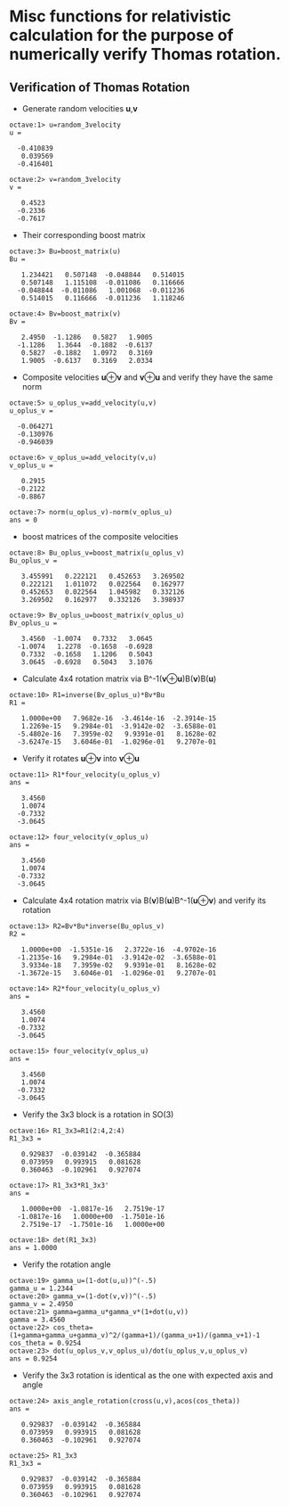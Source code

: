 # Misc functions for relativistic calculation for the purpose of numerically verify Thomas rotation.

## Verification of Thomas Rotation

* Generate random velocities **u**,**v**

```
octave:1> u=random_3velocity
u =

  -0.410839
   0.039569
  -0.416401

octave:2> v=random_3velocity
v =

   0.4523
  -0.2336
  -0.7617
```

* Their corresponding boost matrix
```
octave:3> Bu=boost_matrix(u)
Bu =

   1.234421   0.507148  -0.048844   0.514015
   0.507148   1.115108  -0.011086   0.116666
  -0.048844  -0.011086   1.001068  -0.011236
   0.514015   0.116666  -0.011236   1.118246

octave:4> Bv=boost_matrix(v)
Bv =

   2.4950  -1.1286   0.5827   1.9005
  -1.1286   1.3644  -0.1882  -0.6137
   0.5827  -0.1882   1.0972   0.3169
   1.9005  -0.6137   0.3169   2.0334
```

* Composite velocities **u**⊕**v** and **v**⊕**u** and verify they have the same norm
```
octave:5> u_oplus_v=add_velocity(u,v)
u_oplus_v =

  -0.064271
  -0.130976
  -0.946039

octave:6> v_oplus_u=add_velocity(v,u)
v_oplus_u =

   0.2915
  -0.2122
  -0.8867

octave:7> norm(u_oplus_v)-norm(v_oplus_u)
ans = 0
```

* boost matrices of the composite velocities
```
octave:8> Bu_oplus_v=boost_matrix(u_oplus_v)
Bu_oplus_v =

   3.455991   0.222121   0.452653   3.269502
   0.222121   1.011072   0.022564   0.162977
   0.452653   0.022564   1.045982   0.332126
   3.269502   0.162977   0.332126   3.398937

octave:9> Bv_oplus_u=boost_matrix(v_oplus_u)
Bv_oplus_u =

   3.4560  -1.0074   0.7332   3.0645
  -1.0074   1.2278  -0.1658  -0.6928
   0.7332  -0.1658   1.1206   0.5043
   3.0645  -0.6928   0.5043   3.1076
```

* Calculate 4x4 rotation matrix via B^-1(**v**⊕**u**)B(**v**)B(**u**)
```
octave:10> R1=inverse(Bv_oplus_u)*Bv*Bu
R1 =

   1.0000e+00   7.9682e-16  -3.4614e-16  -2.3914e-15
   1.2269e-15   9.2984e-01  -3.9142e-02  -3.6588e-01
  -5.4802e-16   7.3959e-02   9.9391e-01   8.1628e-02
  -3.6247e-15   3.6046e-01  -1.0296e-01   9.2707e-01
```

* Verify it rotates **u**⊕**v** into **v**⊕**u**
```
octave:11> R1*four_velocity(u_oplus_v)
ans =

   3.4560
   1.0074
  -0.7332
  -3.0645

octave:12> four_velocity(v_oplus_u)
ans =

   3.4560
   1.0074
  -0.7332
  -3.0645
```

* Calculate 4x4 rotation matrix via B(**v**)B(**u**)B^-1(**u**⊕**v**) and verify its rotation
```
octave:13> R2=Bv*Bu*inverse(Bu_oplus_v)
R2 =

   1.0000e+00  -1.5351e-16   2.3722e-16  -4.9702e-16
  -1.2135e-16   9.2984e-01  -3.9142e-02  -3.6588e-01
   3.9334e-18   7.3959e-02   9.9391e-01   8.1628e-02
  -1.3672e-15   3.6046e-01  -1.0296e-01   9.2707e-01

octave:14> R2*four_velocity(u_oplus_v)
ans =

   3.4560
   1.0074
  -0.7332
  -3.0645

octave:15> four_velocity(v_oplus_u)
ans =

   3.4560
   1.0074
  -0.7332
  -3.0645
```

* Verify the 3x3 block is a rotation in SO(3)
```
octave:16> R1_3x3=R1(2:4,2:4)
R1_3x3 =

   0.929837  -0.039142  -0.365884
   0.073959   0.993915   0.081628
   0.360463  -0.102961   0.927074

octave:17> R1_3x3*R1_3x3'
ans =

   1.0000e+00  -1.0817e-16   2.7519e-17
  -1.0817e-16   1.0000e+00  -1.7501e-16
   2.7519e-17  -1.7501e-16   1.0000e+00

octave:18> det(R1_3x3)
ans = 1.0000
```

* Verify the rotation angle
```
octave:19> gamma_u=(1-dot(u,u))^(-.5)
gamma_u = 1.2344
octave:20> gamma_v=(1-dot(v,v))^(-.5)
gamma_v = 2.4950
octave:21> gamma=gamma_u*gamma_v*(1+dot(u,v))
gamma = 3.4560
octave:22> cos_theta=(1+gamma+gamma_u+gamma_v)^2/(gamma+1)/(gamma_u+1)/(gamma_v+1)-1
cos_theta = 0.9254
octave:23> dot(u_oplus_v,v_oplus_u)/dot(u_oplus_v,u_oplus_v)
ans = 0.9254
```

* Verify the 3x3 rotation is identical as the one with expected axis and angle
```
octave:24> axis_angle_rotation(cross(u,v),acos(cos_theta))
ans =

   0.929837  -0.039142  -0.365884
   0.073959   0.993915   0.081628
   0.360463  -0.102961   0.927074

octave:25> R1_3x3
R1_3x3 =

   0.929837  -0.039142  -0.365884
   0.073959   0.993915   0.081628
   0.360463  -0.102961   0.927074
```
